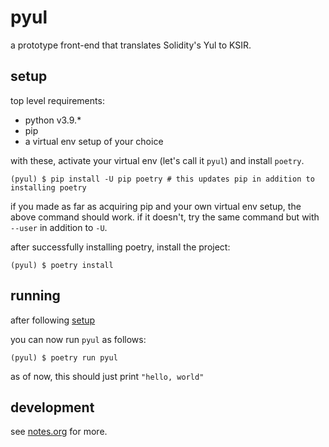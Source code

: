 # pyul

a prototype front-end that translates Solidity's Yul to KSIR.

## setup

top level requirements:

- python v3.9.*
- pip
- a virtual env setup of your choice

with these, activate your virtual env (let's call it `pyul`) and install `poetry`.

```
(pyul) $ pip install -U pip poetry # this updates pip in addition to installing poetry
```

if you made as far as acquiring pip and your own virtual env setup, the above command should work. if it doesn't, try
the same command but with `--user` in addition to `-U`.

after successfully installing poetry, install the project:

```
(pyul) $ poetry install
```

## running

after following [setup](#setup)

you can now run `pyul` as follows:

```
(pyul) $ poetry run pyul
```

as of now, this should just print `"hello, world"`

## development

see [notes.org](notes.org) for more.
